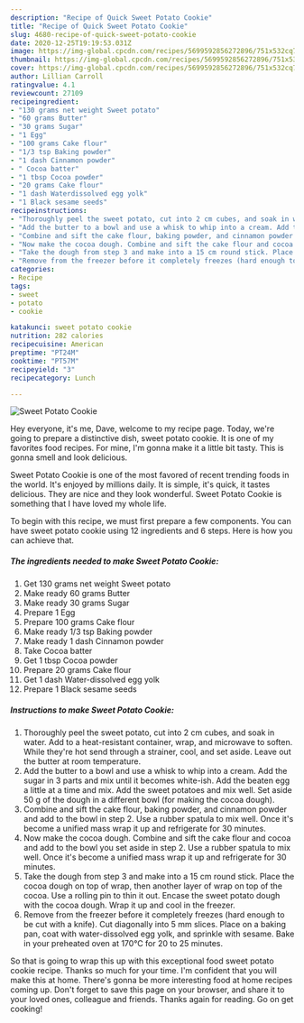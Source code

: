 ```yaml
---
description: "Recipe of Quick Sweet Potato Cookie"
title: "Recipe of Quick Sweet Potato Cookie"
slug: 4680-recipe-of-quick-sweet-potato-cookie
date: 2020-12-25T19:19:53.031Z
image: https://img-global.cpcdn.com/recipes/5699592856272896/751x532cq70/sweet-potato-cookie-recipe-main-photo.jpg
thumbnail: https://img-global.cpcdn.com/recipes/5699592856272896/751x532cq70/sweet-potato-cookie-recipe-main-photo.jpg
cover: https://img-global.cpcdn.com/recipes/5699592856272896/751x532cq70/sweet-potato-cookie-recipe-main-photo.jpg
author: Lillian Carroll
ratingvalue: 4.1
reviewcount: 27109
recipeingredient:
- "130 grams net weight Sweet potato"
- "60 grams Butter"
- "30 grams Sugar"
- "1 Egg"
- "100 grams Cake flour"
- "1/3 tsp Baking powder"
- "1 dash Cinnamon powder"
- " Cocoa batter"
- "1 tbsp Cocoa powder"
- "20 grams Cake flour"
- "1 dash Waterdissolved egg yolk"
- "1 Black sesame seeds"
recipeinstructions:
- "Thoroughly peel the sweet potato, cut into 2 cm cubes, and soak in water. Add to a heat-resistant container, wrap, and microwave to soften. While they&#39;re hot send through a strainer, cool, and set aside. Leave out the butter at room temperature."
- "Add the butter to a bowl and use a whisk to whip into a cream. Add the sugar in 3 parts and mix until it becomes white-ish. Add the beaten egg a little at a time and mix. Add the sweet potatoes and mix well. Set aside 50 g of the dough in a different bowl (for making the cocoa dough)."
- "Combine and sift the cake flour, baking powder, and cinnamon powder and add to the bowl in step 2. Use a rubber spatula to mix well. Once it&#39;s become a unified mass wrap it up and refrigerate for 30 minutes."
- "Now make the cocoa dough. Combine and sift the cake flour and cocoa and add to the bowl you set aside in step 2. Use a rubber spatula to mix well. Once it&#39;s become a unified mass wrap it up and refrigerate for 30 minutes."
- "Take the dough from step 3 and make into a 15 cm round stick. Place the cocoa dough on top of wrap, then another layer of wrap on top of the cocoa. Use a rolling pin to thin it out. Encase the sweet potato dough with the cocoa dough. Wrap it up and cool in the freezer."
- "Remove from the freezer before it completely freezes (hard enough to be cut with a knife). Cut diagonally into 5 mm slices. Place on a baking pan, coat with water-dissolved egg yolk, and sprinkle with sesame. Bake in your preheated oven at 170℃ for 20 to 25 minutes."
categories:
- Recipe
tags:
- sweet
- potato
- cookie

katakunci: sweet potato cookie 
nutrition: 282 calories
recipecuisine: American
preptime: "PT24M"
cooktime: "PT57M"
recipeyield: "3"
recipecategory: Lunch

---
```



![Sweet Potato Cookie](https://img-global.cpcdn.com/recipes/5699592856272896/751x532cq70/sweet-potato-cookie-recipe-main-photo.jpg)

Hey everyone, it's me, Dave, welcome to my recipe page. Today, we're going to prepare a distinctive dish, sweet potato cookie. It is one of my favorites food recipes. For mine, I'm gonna make it a little bit tasty. This is gonna smell and look delicious.

Sweet Potato Cookie is one of the most favored of recent trending foods in the world. It's enjoyed by millions daily. It is simple, it's quick, it tastes delicious. They are nice and they look wonderful. Sweet Potato Cookie is something that I have loved my whole life.




To begin with this recipe, we must first prepare a few components. You can have sweet potato cookie using 12 ingredients and 6 steps. Here is how you can achieve that.

<!--inarticleads1-->

##### The ingredients needed to make Sweet Potato Cookie:

1. Get 130 grams net weight Sweet potato
1. Make ready 60 grams Butter
1. Make ready 30 grams Sugar
1. Prepare 1 Egg
1. Prepare 100 grams Cake flour
1. Make ready 1/3 tsp Baking powder
1. Make ready 1 dash Cinnamon powder
1. Take  Cocoa batter
1. Get 1 tbsp Cocoa powder
1. Prepare 20 grams Cake flour
1. Get 1 dash Water-dissolved egg yolk
1. Prepare 1 Black sesame seeds




<!--inarticleads2-->

##### Instructions to make Sweet Potato Cookie:

1. Thoroughly peel the sweet potato, cut into 2 cm cubes, and soak in water. Add to a heat-resistant container, wrap, and microwave to soften. While they&#39;re hot send through a strainer, cool, and set aside. Leave out the butter at room temperature.
1. Add the butter to a bowl and use a whisk to whip into a cream. Add the sugar in 3 parts and mix until it becomes white-ish. Add the beaten egg a little at a time and mix. Add the sweet potatoes and mix well. Set aside 50 g of the dough in a different bowl (for making the cocoa dough).
1. Combine and sift the cake flour, baking powder, and cinnamon powder and add to the bowl in step 2. Use a rubber spatula to mix well. Once it&#39;s become a unified mass wrap it up and refrigerate for 30 minutes.
1. Now make the cocoa dough. Combine and sift the cake flour and cocoa and add to the bowl you set aside in step 2. Use a rubber spatula to mix well. Once it&#39;s become a unified mass wrap it up and refrigerate for 30 minutes.
1. Take the dough from step 3 and make into a 15 cm round stick. Place the cocoa dough on top of wrap, then another layer of wrap on top of the cocoa. Use a rolling pin to thin it out. Encase the sweet potato dough with the cocoa dough. Wrap it up and cool in the freezer.
1. Remove from the freezer before it completely freezes (hard enough to be cut with a knife). Cut diagonally into 5 mm slices. Place on a baking pan, coat with water-dissolved egg yolk, and sprinkle with sesame. Bake in your preheated oven at 170℃ for 20 to 25 minutes.




So that is going to wrap this up with this exceptional food sweet potato cookie recipe. Thanks so much for your time. I'm confident that you will make this at home. There's gonna be more interesting food at home recipes coming up. Don't forget to save this page on your browser, and share it to your loved ones, colleague and friends. Thanks again for reading. Go on get cooking!
